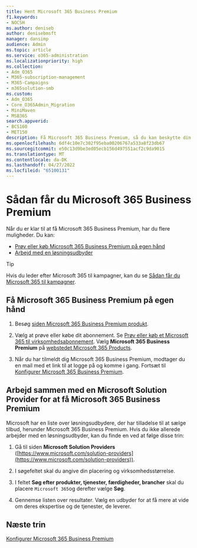 ```yaml
---
title: Hent Microsoft 365 Business Premium
f1.keywords:
- NOCSH
ms.author: deniseb
author: denisebmsft
manager: dansimp
audience: Admin
ms.topic: article
ms.service: o365-administration
ms.localizationpriority: high
ms.collection:
- Adm_O365
- M365-subscription-management
- M365-Campaigns
- m365solution-smb
ms.custom:
- Adm_O365
- Core_O365Admin_Migration
- MiniMaven
- MSB365
search.appverid:
- BCS160
- MET150
description: Få Microsoft 365 Business Premium, så du kan beskytte din virksomhed mod cybersikkerhedstrusler mod enheder, mail, data og kommunikation.
ms.openlocfilehash: 6df4c10e7c302f95eba00206767a533a8f23db67
ms.sourcegitcommit: e50c13d9be3ed05ecb156d497551acf2c9da9015
ms.translationtype: MT
ms.contentlocale: da-DK
ms.lasthandoff: 04/27/2022
ms.locfileid: "65100131"
---
```

# <a name="how-to-get-microsoft-365-business-premium"></a>Sådan får du Microsoft 365 Business Premium

Når du er klar til at få Microsoft 365 Business Premium, har du flere muligheder. Du kan:

- [Prøv eller køb Microsoft 365 Business Premium på egen hånd](#get-microsoft-365-business-premium-on-your-own)
- [Arbejd med en løsningsudbyder](#work-with-a-microsoft-solution-provider-to-get-microsoft-365-business-premium)

> [!TIP]
> Hvis du leder efter Microsoft 365 til kampagner, kan du se [Sådan får du Microsoft 365 til kampagner](get-microsoft-365-campaigns.md).

## <a name="get-microsoft-365-business-premium-on-your-own"></a>Få Microsoft 365 Business Premium på egen hånd

1. Besøg [siden Microsoft 365 Business Premium produkt](https://www.microsoft.com/en-us/microsoft-365/business/microsoft-365-business-premium?activetab=pivot%3aoverviewtab).

2. Vælg at prøve eller købe dit abonnement. Se [Prøv eller køb et Microsoft 365 til virksomhedsabonnement](../commerce/try-or-buy-microsoft-365.md). Vælg **Microsoft 365 Business Premium** på [webstedet Microsoft 365 Products](https://www.aka.ms/office365signup).

3. Når du har tilmeldt dig Microsoft 365 Business Premium, modtager du en mail med et link til at logge på og komme i gang. Fortsæt til [Konfigurer Microsoft 365 Business Premium](m365bp-setup.md).

## <a name="work-with-a-microsoft-solution-provider-to-get-microsoft-365-business-premium"></a>Arbejd sammen med en Microsoft Solution Provider for at få Microsoft 365 Business Premium

Microsoft har en liste over løsningsudbydere, der har tilladelse til at sælge tilbud, herunder Microsoft 365 Business Premium. Hvis du ikke allerede arbejder med en løsningsudbyder, kan du finde en ved at følge disse trin: 

1. Gå til siden **Microsoft Solution Providers** ([https://www.microsoft.com/solution-providers](https://www.microsoft.com/solution-providers)).
 
2. I søgefeltet skal du angive din placering og virksomhedsstørrelse. 

3. I feltet **Søg efter produkter, tjenester, færdigheder, brancher** skal du placere `Microsoft 365`og derefter vælge **Søg**.

4. Gennemse listen over resultater. Vælg en udbyder for at få mere at vide om deres ekspertise og de tjenester, de leverer.

## <a name="next-steps"></a>Næste trin

[Konfigurer Microsoft 365 Business Premium](m365bp-setup.md)